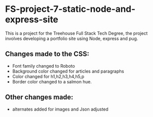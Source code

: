 # FS-project-7-static-node-and-express-site

This is a project for the Treehouse Full Stack Tech Degree, the project involves developing a portfolio site using Node, express and pug.
##  Changes made to the CSS:
  * Font family changed to Roboto
  * Background color changed for articles and paragraphs
  * Color changed for h1,h2,h3,h4,h5,p
  * Border color changed to a salmon hue.

##  Other changes made:
  * alternates added for images and Json adjusted
